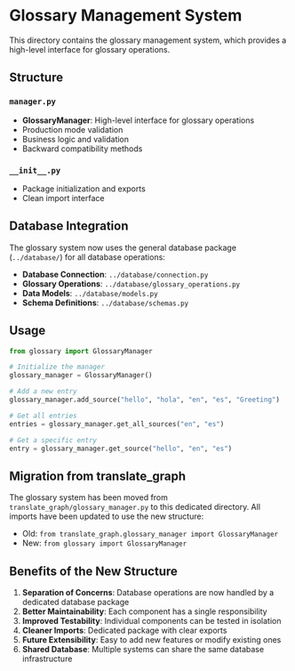 # Glossary Management System

This directory contains the glossary management system, which provides a high-level interface for glossary operations.

## Structure

### `manager.py`

- **GlossaryManager**: High-level interface for glossary operations
- Production mode validation
- Business logic and validation
- Backward compatibility methods

### `__init__.py`

- Package initialization and exports
- Clean import interface

## Database Integration

The glossary system now uses the general database package (`../database/`) for all database operations:

- **Database Connection**: `../database/connection.py`
- **Glossary Operations**: `../database/glossary_operations.py`
- **Data Models**: `../database/models.py`
- **Schema Definitions**: `../database/schemas.py`

## Usage

```python
from glossary import GlossaryManager

# Initialize the manager
glossary_manager = GlossaryManager()

# Add a new entry
glossary_manager.add_source("hello", "hola", "en", "es", "Greeting")

# Get all entries
entries = glossary_manager.get_all_sources("en", "es")

# Get a specific entry
entry = glossary_manager.get_source("hello", "en", "es")
```

## Migration from translate_graph

The glossary system has been moved from `translate_graph/glossary_manager.py` to this dedicated directory. All imports have been updated to use the new structure:

- Old: `from translate_graph.glossary_manager import GlossaryManager`
- New: `from glossary import GlossaryManager`

## Benefits of the New Structure

1. **Separation of Concerns**: Database operations are now handled by a dedicated database package
2. **Better Maintainability**: Each component has a single responsibility
3. **Improved Testability**: Individual components can be tested in isolation
4. **Cleaner Imports**: Dedicated package with clear exports
5. **Future Extensibility**: Easy to add new features or modify existing ones
6. **Shared Database**: Multiple systems can share the same database infrastructure
